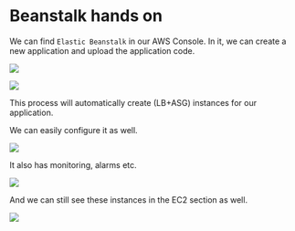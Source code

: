 # Beanstalk hands on

We can find `Elastic Beanstalk` in our AWS Console.
In it, we can create a new application and upload the application code.

![](2019-12-30-11-20-01.png)

![](2019-12-30-11-21-13.png)

This process will automatically create (LB+ASG) instances for our application. 

We can easily configure it as well.

![](2019-12-30-11-25-52.png)

It also has monitoring, alarms etc.

![](2019-12-30-11-26-57.png)

And we can still see these instances in the EC2 section as well.

![](2019-12-30-11-27-58.png)